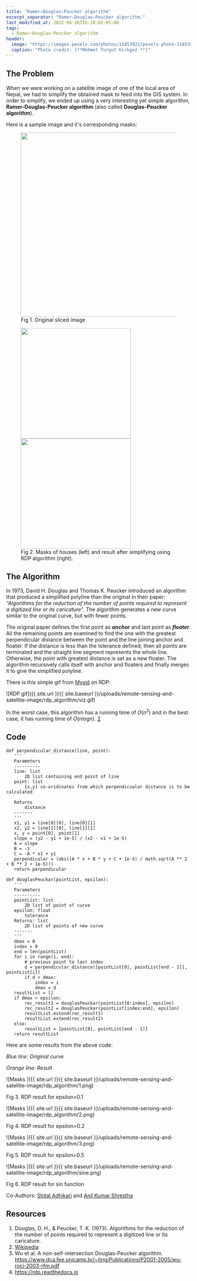 ```yaml
---
title: "Ramer–Douglas–Peucker algorithm"
excerpt_separator: "Ramer–Douglas–Peucker algorithm."
last_modified_at: 2022-04-26T16:20:02-05:00
tags:
  - Ramer–Douglas–Peucker algorithm
header:
  image: "https://images.pexels.com/photos/11853922/pexels-photo-11853922.jpeg?auto=compress&cs=tinysrgb&w=1260&h=750&dpr=2"
  caption: "Photo credit: [**Mehmet Turgut Kirkgoz **]"
---
```


## The Problem

When we were working on a satellite image of one of the local area of Nepal, we had to simplify the obtained mask to feed into the GIS system. In order to simplify, we ended up using a very interesting yet simple algorithm, **Ramer-Douglas-Peucker algorithm** (also called **Douglas-Peucker algorithm**). 

Here is a sample image and it's corresponding masks:


<figure>
<img src='{{ site.url }}{{ site.baseurl }}/uploads/remote-sensing-and-satellite-image/rdp_algorithm/original.jpg' width='500'>
<figcaption>Fig 1. Original sliced image</figcaption>
</figure>

<figure>
<img src='{{ site.url }}{{ site.baseurl }}/uploads/remote-sensing-and-satellite-image/rdp_algorithm/mask.jpg' width='300'>
<img src='{{ site.url }}{{ site.baseurl }}/uploads/remote-sensing-and-satellite-image/rdp_algorithm/result.png' width='300'>
<figcaption>Fig 2. Masks of houses (left) and result after simplifying using RDP algorithm (right).</figcaption>
</figure>

## The Algorithm
In 1973, David H. Douglas and Thomas K. Peucker introduced an algorithm that produced a simplified polyline than the original in their paper: *“Algorithms for the reduction of the number of points required to represent a digitized line or its caricature”.* The algorithm generates a new curve similar to the original curve, but with fewer points.

The original paper defines the first point as ***anchor*** and last point as ***floater***. All the remaining points are examined to find the one with the greatest perpendicular distance between the point and the line joining anchor and floater. If the distance is less than the tolerance defined, then all points are terminated and the straight line segment represents the whole line. Otherwise, the point with greatest distance is set as a new floater. The algorithm recursively calls itself with anchor and floaters and finally merges it to give the simplified polyline.

There is this simple gif from [Mysid](https://en.wikipedia.org/wiki/User:Mysid) on RDP:

![RDP gif]({{ site.url }}{{ site.baseurl }}/uploads/remote-sensing-and-satellite-image/rdp_algorithm/viz.gif)

In the worst case, this algorithm has a running time of $O(n^2)$ and in the best case, it has running time of $O(nlog ⁡n)$. [2](https://en.wikipedia.org/wiki/Ramer%E2%80%93Douglas%E2%80%93Peucker_algorithm)

## Code

```
def perpendicular_distance(line, point):
   '''
   Parameters
   ----------
   line: list
       2D list containing end point of line
   point: list
       [x,y] co-oridinates from which perpendicualar distance is to be calculated

   Returns
       distance
   -------
   '''
   x1, y1 = line[0][0], line[0][1]
   x2, y2 = line[1][0], line[1][1]
   x, y = point[0], point[1]
   slope = (y2 - y1 + 1e-5) / (x2 - x1 + 1e-5)
   A = slope
   B = -1
   C = -A * x1 + y1
   perpendicular = (abs((A * x + B * y + C + 1e-5) / math.sqrt(A ** 2 + B ** 2 + 1e-5)))
   return perpendicular

def douglasPeuckar(pointList, epsilon):
   '''
   Parameters
   ----------
   pointList: list
       2D list of point of curve
   epsilon: float
       tolerance
   Returns: list
       2D list of points of new curve
   -------
   '''
   dmax = 0
   index = 0
   end = len(pointList)
   for i in range(1, end):
       # previous point to last index
       d = perpendicular_distance([pointList[0], pointList[end - 1]], pointList[i])
       if d > dmax:
           index = i
           dmax = d
   resultList = []
   if dmax > epsilon:
       rec_result1 = douglasPeuckar(pointList[0:index], epsilon)
       rec_result2 = douglasPeuckar(pointList[index:end], epsilon)
       resultList.extend(rec_result1)
       resultList.extend(rec_result2)
   else:
       resultList = [pointList[0], pointList[end - 1]]
   return resultList
```

Here are some results from the above code:

*Blue line: Original curve*

*Orange line: Result*

![Masks ]({{ site.url }}{{ site.baseurl }}/uploads/remote-sensing-and-satellite-image/rdp_algorithm/1.png)

Fig 3. RDP result for epsilon=0.1

![Masks ]({{ site.url }}{{ site.baseurl }}/uploads/remote-sensing-and-satellite-image/rdp_algorithm/2.png)

Fig 4. RDP result for epsilon=0.2

![Masks ]({{ site.url }}{{ site.baseurl }}/uploads/remote-sensing-and-satellite-image/rdp_algorithm/3.png)

Fig 5. RDP result for epsilon=0.5

![Masks ]({{ site.url }}{{ site.baseurl }}/uploads/remote-sensing-and-satellite-image/rdp_algorithm/sine.png)

Fig 6. RDP result for sin function


Co-Authors: [Shital Adhikari](https://shitaladhikari.github.io/) and [Anil Kumar Shrestha](https://anilkshrestha.com.np)


## Resources
1. Douglas, D. H., & Peucker, T. K. (1973). Algorithms for the reduction of the number of points required to represent a digitized line or its caricature.
2. [Wikipedia](https://en.wikipedia.org/wiki/Ramer%E2%80%93Douglas%E2%80%93Peucker_algorithm)
3. Wu et al. A non-self-intersection Douglas-Peucker algorithm. https://www.dca.fee.unicamp.br/~ting/Publications/P2001-2005/wu-roci-2003-rfm.pdf 
4. https://rdp.readthedocs.io 
